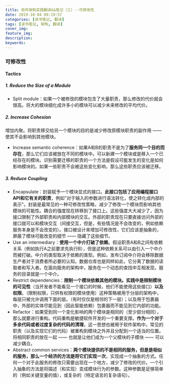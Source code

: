 ```yaml
---
title: 软件架构实践翻译&&笔记（三）--可修改性
date: 2019-10-04 09:19:57
categories: [读书笔记, 翻译]
tags: [读书笔记, 架构, 翻译]
cover_img:
feature_img:
description:
keywords:
---
```


### 可修改性

#### Tactics

##### 1. Reduce the Size of a Module

- Split module：如果一个被修改的模块包含了大量职责，那么修改的代价就会很高。将大的模块细化成许多小的模块可以减少未来修改的平均代价。

##### 2. Increase Cohesion

增加内聚。将职责移交给另一个模块的目的是减少修改原模块职责的副作用 —— 使其不会影响到其他模块。

- Increase semantic coherence：如果A和B的职责不是为了**服务同一个目的而存在**，那么它们应该被放在不同的模块中。可以新建一个模块或是移入一个已经存在的模块。识别需要迁移的职责的一个方法是假设可能发生的变化是如何影响模块的。如果一些职责不会被这些变化影响，那么这些职责应该被迁移。

##### 3. Reduce Coupling

- Encapsulate：封装赋予一个模块显式的接口。**此接口包括了应用编程接口API和它有关的职责**，例如"对于输入的参数进行语法转化，使之转化成内部的表示"。封装是最常见的一种可修改性策略，减少了修改一个模块而影响其他模块的可能性。耦合的强度现在转移到了接口上。这些强度大大减少了，因为接口限制了外部职责和内部模块的交互。外部的职责现在只要直接访问外部的接口就可以和模块交互（间接交互，但是，有些情况是不会改变的，例如依赖服务本身是不会改变的）。接口被设计来增加可修改性，它们应该是抽象的，屏蔽了模块可能改变的细节 —— 隐藏了这些细节。
- Use an intermediary：**使用一个中介打破了依赖**。假设职责A和B之间有依赖关系（例如执行A之前要求先执行B），但是这种依赖关系可以由引入一个中介而被打破。中介的类型取决于依赖的类型。例如，发布订阅中介将会移除数据生产者对于消费者所必要的认知。数据仓库也是同样如此，它分离了数据的读取者和写入者。在面向服务的架构中，服务在一个动态的查找中互相发现，服务的目录就是一个中介。
- Restrict dependencies：**限制一个模块依赖其他的模块。实践中是限制模块的可见性**（当开发者不能看见一个接口的时候，他们不能使用这些接口）**以及权限**。（限制权限，只供有权限的模块使用）这种策略被用于分层的架构中，每层只被允许调用下面的层。（有时仅仅是相邻的下一层）；以及用于包裹器中，外部的实体尽能见到（因此智能依赖）包裹器而不能见到它内部的功能。
- Refactor：如果受到同一个变化影响的两个模块是相同的（至少部分相同），那么就要进行重构。代码重构是敏捷软件开发的一个重要支撑。**作为一个对于多余代码或者过度复杂的代码的清理**，这一思想也被用于软件架构中。常见的职责（以及实现它们的代码）被重构到模块之外并且分配到一个适当的位置。将相同职责的放在一起 —— 也就是让他们成为一个父模块的子模块 —— 可以减少耦合。
- Abstract common services：**两个模块提供的不是相同的服务，但是是相似的服务，那么一个经济的方法是将它们实现一次**，实现成一个抽象的方式。任何一个对于此服务的修改只需要出现在一个地方，减少了修改的代价。一个引入抽象的方法是将描述（和实现）变成模块行为的参数。这种参数是足够简单的（例如关键变量的值），或复杂的（特定语言的复杂语句）。